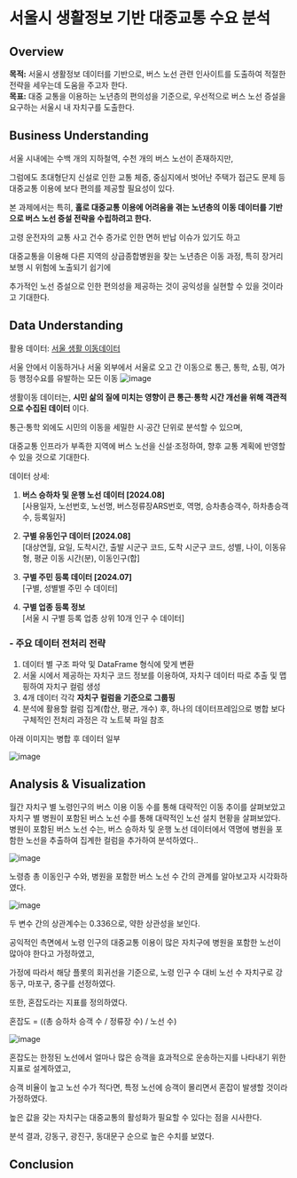 # 서울시 생활정보 기반 대중교통 수요 분석
## Overview

**목적:** 서울시 생활정보 데이터를 기반으로, 버스 노선 관련 인사이트를 도출하여 적절한 전략을 세우는데 도움을 주고자 한다. <br>
**목표:** 대중 교통을 이용하는 노년층의 편의성을 기준으로, 우선적으로 버스 노선 증설을 요구하는 서울시 내 자치구를 도출한다.

## Business Understanding

서울 시내에는 수백 개의 지하철역, 수천 개의 버스 노선이 존재하지만, 

그럼에도 초대형단지 신설로 인한 교통 체증, 중심지에서 벗어난 주택가 접근도 문제 등 대중교통 이용에 보다 편의를 제공할 필요성이 있다.

본 과제에서는 특히, **홀로 대중교통 이용에 어려움을 겪는 노년층의 이동 데이터를 기반으로 버스 노선 증설 전략을 수립하려고 한다.**

고령 운전자의 교통 사고 건수 증가로 인한 면허 반납 이슈가 있기도 하고

대중교통을 이용해 다른 지역의 상급종합병원을 찾는 노년층은 이동 과정, 특히 장거리 보행 시 위험에 노출되기 쉽기에

추가적인 노선 증설으로 인한 편의성을 제공하는 것이 공익성을 실현할 수 있을 것이라고 기대한다. 


## Data Understanding
활용 데이터: [서울 생활 이동데이터](https://data.seoul.go.kr/dataVisual/seoul/seoulLivingMigration.do)

서울 안에서 이동하거나 서울 외부에서 서울로 오고 간 이동으로 통근, 통학, 쇼핑, 여가 등 행정수요를 유발하는 모든 이동
![image](https://github.com/user-attachments/assets/82df4477-4a3b-4e9e-810d-48223c671bc5)

생활이동 데이터는,  **시민 삶의 질에 미치는 영향이 큰 통근·통학 시간 개선을 위해 객관적으로 수집된 데이터** 이다.

통근·통학 외에도 시민의 이동을 세밀한 시·공간 단위로 분석할 수 있으며,  

대중교통 인프라가 부족한 지역에 버스 노선을 신설·조정하여, 향후 교통 계획에 반영할 수 있을 것으로 기대한다.

데이터 상세:

1. **버스 승하차 및 운행 노선 데이터 [2024.08]** <br>
  [사용일자,	노선번호,	노선명,	버스정류장ARS번호,	역명,	승차총승객수,	하차총승객수,	등록일자]
  
2. **구별 유동인구 데이터 [2024.08]** <br>
  [대상연월,	요일,	도착시간,	출발 시군구 코드,	도착 시군구 코드,	성별,	나이,	이동유형,	평균 이동 시간(분),	이동인구(합]
  
3. **구별 주민 등록 데이터 [2024.07]** <br>
  [구별, 성별별 주민 수 데이터]
  
4. **구별 업종 등록 정보** <br>
  [서울 시 구별 등록 업종 상위 10개 인구 수 데이터]

### - 주요 데이터 전처리 전략
1. 데이터 별 구조 파악 및 DataFrame 형식에 맞게 변환
2. 서울 시에서 제공하는 자치구 코드 정보를 이용하여, 자치구 데이터 따로 추출 및 맵핑하여 자치구 컬럼 생성
3. 4개 데이터 각각 **자치구 컬럼을 기준으로 그룹핑**
4. 분석에 활용할 컬럼 집계(합산, 평균, 개수) 후, 하나의 데이터프레임으로 병합
보다 구체적인 전처리 과정은 각 노트북 파일 참조

아래 이미지는 병합 후 데이터 일부

![image](https://github.com/user-attachments/assets/8131810e-5dbc-4692-bd24-1af3f4a37cb8)


## Analysis & Visualization

월간 자치구 별 노령인구의 버스 이용 이동 수를 통해 대략적인 이동 추이를 살펴보았고 <br>
자치구 별 병원이 포함된 버스 노선 수를 통해 대략적인 노선 설치 현황을 살펴보았다. <br>
병원이 포함된 버스 노선 수는, 버스 승하차 및 운행 노선 데이터에서 역명에 병원을 포함한 노선을 추출하여 집계한 컬럼을 추가하여 분석하였다..

![image](https://github.com/user-attachments/assets/ada34201-0c8b-4c0b-91b4-5343f6f8bda7)

노령층 총 이동인구 수와, 병원을 포함한 버스 노선 수 간의 관계를 알아보고자 시각화하였다. 

![image](https://github.com/user-attachments/assets/f637d310-93f3-4f60-8b7a-a867cf9f958f)

두 변수 간의 상관계수는 0.336으로, 약한 상관성을 보인다.

공익적인 측면에서 노령 인구의 대중교통 이용이 많은 자치구에 병원을 포함한 노선이 많아야 한다고 가정하였고,

가정에 따라서 해당 플롯의 회귀선을 기준으로, 노령 인구 수 대비 노선 수 자치구로 강동구, 마포구, 중구를 선정하였다.

또한, 혼잡도라는 지표를 정의하였다. 

혼잡도 = ((총 승하차 승객 수 / 정류장 수) / 노선 수)

![image](https://github.com/user-attachments/assets/293b101f-4050-436b-89b0-f1ac11155f9f)

혼잡도는 한정된 노선에서 얼마나 많은 승객을 효과적으로 운송하는지를 나타내기 위한 지표로 설계하였고, 

승객 비율이 높고 노선 수가 적다면, 특정 노선에 승객이 몰리면서 혼잡이 발생할 것이라 가정하였다.

높은 값을 갖는 자치구는 대중교통의 활성화가 필요할 수 있다는 점을 시사한다.

분석 결과, 강동구, 광진구, 동대문구 순으로 높은 수치를 보였다.


## Conclusion


